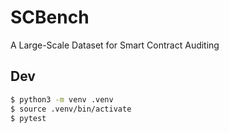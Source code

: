 # SCBench
A Large-Scale Dataset for Smart Contract Auditing

## Dev
```bash
$ python3 -m venv .venv
$ source .venv/bin/activate
$ pytest
```

